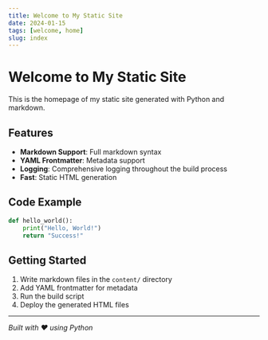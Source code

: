 ```yaml
---
title: Welcome to My Static Site
date: 2024-01-15
tags: [welcome, home]
slug: index
---
```


# Welcome to My Static Site

This is the homepage of my static site generated with Python and markdown.

## Features

- **Markdown Support**: Full markdown syntax
- **YAML Frontmatter**: Metadata support
- **Logging**: Comprehensive logging throughout the build process
- **Fast**: Static HTML generation

## Code Example

```python
def hello_world():
    print("Hello, World!")
    return "Success!"
```

## Getting Started

1. Write markdown files in the `content/` directory
2. Add YAML frontmatter for metadata
3. Run the build script
4. Deploy the generated HTML files

---

_Built with ❤️ using Python_
